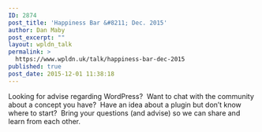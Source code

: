 ```yaml
---
ID: 2874
post_title: 'Happiness Bar &#8211; Dec. 2015'
author: Dan Maby
post_excerpt: ""
layout: wpldn_talk
permalink: >
  https://www.wpldn.uk/talk/happiness-bar-dec-2015
published: true
post_date: 2015-12-01 11:38:18
---
```

Looking for advise regarding WordPress?  Want to chat with the community about a concept you have?  Have an idea about a plugin but don’t know where to start?  Bring your questions (and advise) so we can share and learn from each other.